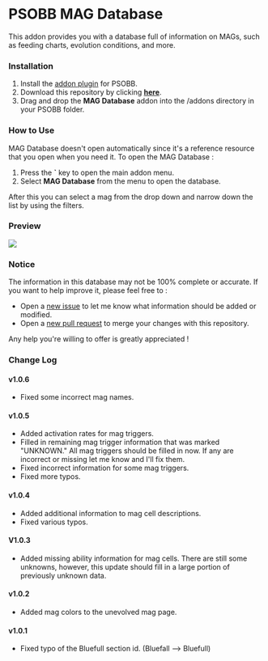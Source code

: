 # PSOBB MAG Database
This addon provides you with a database full of information on MAGs, such as feeding charts, evolution conditions, and more.

### Installation
1. Install the [addon plugin](https://github.com/HybridEidolon/psobbaddonplugin) for PSOBB.
2. Download this repository by clicking [**here**](https://github.com/SethClydesdale/psobb-mag-database/archive/master.zip).
3. Drag and drop the **MAG Database** addon into the /addons directory in your PSOBB folder.

### How to Use
MAG Database doesn't open automatically since it's a reference resource that you open when you need it. To open the MAG Database :

1. Press the **\`** key to open the main addon menu.
2. Select **MAG Database** from the menu to open the database.

After this you can select a mag from the drop down and narrow down the list by using the filters.

### Preview
[![](https://i11.servimg.com/u/f11/18/21/41/30/pso13127.jpg)](https://i11.servimg.com/u/f11/18/21/41/30/pso13127.jpg)

### Notice
The information in this database may not be 100% complete or accurate. If you want to help improve it, please feel free to :

- Open a [new issue](https://github.com/SethClydesdale/psobb-mag-database/issues/new) to let me know what information should be added or modified.
- Open a [new pull request](https://help.github.com/articles/about-pull-requests/) to merge your changes with this repository.

Any help you're willing to offer is greatly appreciated !

### Change Log

#### v1.0.6
- Fixed some incorrect mag names.

#### v1.0.5
- Added activation rates for mag triggers.
- Filled in remaining mag trigger information that was marked "UNKNOWN." All mag triggers should be filled in now. If any are incorrect or missing let me know and I'll fix them.
- Fixed incorrect information for some mag triggers.
- Fixed more typos.

#### v1.0.4
- Added additional information to mag cell descriptions.
- Fixed various typos.

#### V1.0.3
- Added missing ability information for mag cells. There are still some unknowns, however, this update should fill in a large portion of previously unknown data.

#### v1.0.2
- Added mag colors to the unevolved mag page.

#### v1.0.1
- Fixed typo of the Bluefull section id. (Bluefall --> Bluefull)